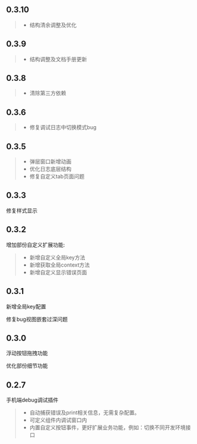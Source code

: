 ## 0.3.10
> * 结构清余调整及优化

## 0.3.9
> * 结构调整及文档手册更新

## 0.3.8
> * 清除第三方依赖

## 0.3.6
> * 修复调试日志中切换模式bug

## 0.3.5
> * 弹层窗口新增动画
> * 优化日志底层结构
> * 修复自定义tab页面问题

## 0.3.3
修复样式显示

## 0.3.2
增加部份自定义扩展功能:
> * 新增自定义全局key方法
> * 新增获取全局context方法
> * 新增自定义显示错误页面

## 0.3.1
新增全局key配置

修复bug视图嵌套过深问题

## 0.3.0
浮动按钮拖拽功能

优化部份细节功能

## 0.2.7

手机端debug调试插件
> * 自动捕获错误及print相关信息，无需复杂配置。
> * 可定义组件内调试窗口内
> * 内置自定义按钮事件，更好扩展业务功能，例如：切换不同开发环境接口
